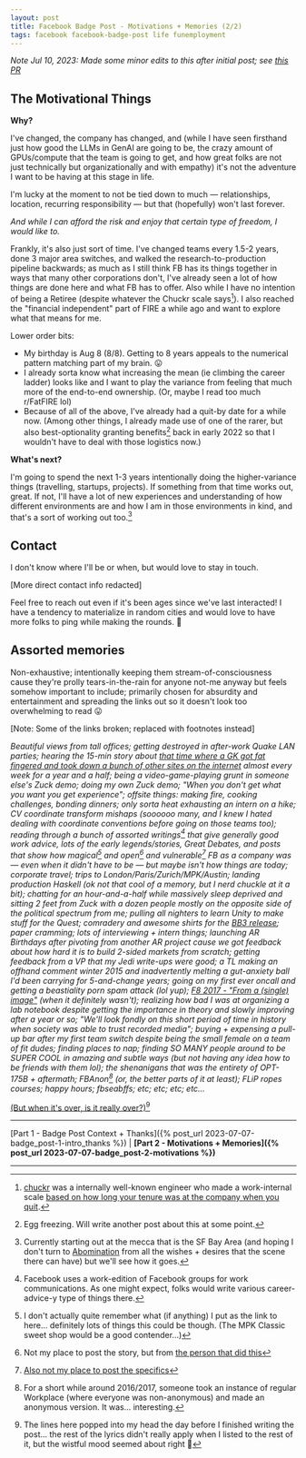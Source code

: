 ```yaml
---
layout: post
title: Facebook Badge Post - Motivations + Memories (2/2)  
tags: facebook facebook-badge-post life funemployment
---
```

<i> Note Jul 10, 2023: Made some minor edits to this after initial post; see [this PR](https://github.com/moyapchen/moyapchen.github.io/pull/13/files) </i>

## The Motivational Things

<b>Why?</b>

I've changed, the company has changed, and (while I have seen firsthand just how good the LLMs in GenAI are going to be, the crazy amount of GPUs/compute that the team is going to get, and how great folks are not just technically but organizationally and with empathy) it's not the adventure I want to be having at this stage in life. 

I'm lucky at the moment to not be tied down to much — relationships, location, recurring responsibility — but that (hopefully) won't last forever.

<i>And while I can afford the risk and enjoy that certain type of freedom, I would like to.</i>

Frankly, it's also just sort of time. I've changed teams every 1.5-2 years, done 3 major area switches, and walked the research-to-production pipeline backwards; as much as I still think FB has its things together in ways that many other corporations don't, I've already seen a lot of how things are done here and what FB has to offer. Also while I have no intention of being a Retiree (despite whatever the Chuckr scale says[^chuckr]). I also reached the "financial independent" part of FIRE a while ago and want to explore what that means for me.

[^chuckr]: [chuckr](https://engineering.fb.com/2012/04/05/production-engineering/release-engineering-and-push-karma-chuck-rossi/) was a internally well-known engineer who made a work-internal scale [based on how long your tenure was at the company when you quit](/public/blog_images/chuckr_quit_scale.jpg).  

Lower order bits:
* My birthday is Aug 8 (8/8). Getting to 8 years appeals to the numerical pattern matching part of my brain. 😛
* I already sorta know what increasing the mean (ie climbing the career ladder) looks like and I want to play the variance from feeling that much more of the end-to-end ownership. (Or, maybe I read too much r/FatFIRE lol)
* Because of all of the above, I've already had a quit-by date for a while now. (Among other things, I already made use of one of the rarer, but also best-optionality granting benefits[^egg] back in early 2022 so that I wouldn't have to deal with those logistics now.)

[^egg]: Egg freezing. Will write another post about this at some point. 

<b>What's next?</b>

I'm going to spend the next 1-3 years intentionally doing the higher-variance things (travelling, startups, projects). If something from that time works out, great. If not, I'll have a lot of new experiences and understanding of how different environments are and how I am in those environments in kind, and that's a sort of working out too.[^sf]

[^sf]: Currently starting out at the mecca that is the SF Bay Area (and hoping I don't turn to [Abomination](https://dune.fandom.com/wiki/Abomination) from all the wishes + desires that the scene there can have) but we'll see how it goes. 

## Contact
I don't know where I'll be or when, but would love to stay in touch.

[More direct contact info redacted] 
 
Feel free to reach out even if it's been ages since we've last interacted! I have a tendency to materialize in random cities and would love to have more folks to ping while making the rounds. 🙂

## Assorted memories

Non-exhaustive; intentionally keeping them stream-of-consciousness cause they're prolly tears-in-the-rain for anyone not-me anyway but feels somehow important to include; primarily chosen for absurdity and entertainment and spreading the links out so it doesn't look too overwhelming to read 😛

[Note: Some of the links broken; replaced with footnotes instead] 

<i>Beautiful views from tall offices; getting destroyed in after-work Quake LAN parties; hearing the 15-min story about [that time where a GK got fat fingered and took down a bunch of other sites on the internet](https://www.nbcnews.com/tech/tech-news/facebook-briefly-takes-over-entire-internet-redirection-bug-flna1b8297602) almost every week for a year and a half; being a video-game-playing grunt in someone else's Zuck demo; doing my own Zuck demo; "When you don't get what you want you get experience"; offsite things: making fire, cooking challenges, bonding dinners; only sorta heat exhausting an intern on a hike; CV coordinate transform mishaps (soooooo many, and I knew I hated dealing with coordinate conventions before going on those teams too); reading through a bunch of assorted writings[^writings] that give generally good work advice, lots of the early legends/stories, Great Debates, and posts that show how magical[^magical] and open[^open] and vulnerable[^vulnerable] FB as a company was — even when it didn't have to be — but maybe isn't how things are today; corporate travel; trips to London/Paris/Zurich/MPK/Austin; landing production Haskell (ok not that cool of a memory, but I nerd chuckle at it a bit); chatting for an hour-and-a-half while massively sleep deprived and sitting 2 feet from Zuck with a dozen people mostly on the opposite side of the political spectrum from me; pulling all nighters to learn Unity to make stuff for the Quest; comradery and awesome shirts for the [BB3 release](https://about.fb.com/news/2022/08/blenderbot-ai-chatbot-improves-through-conversation/); paper cramming; lots of interviewing + intern things; launching AR Birthdays after pivoting from another AR project cause we got feedback about how hard it is to build 2-sided markets from scratch; getting feedback from a VP that my Jedi write-ups were good; a TL making an offhand comment winter 2015 and inadvertently melting a gut-anxiety ball I'd been carrying for 5-and-change years; going on my first ever oncall and getting a beastiality porn spam attack (lol yup); [F8 2017 - "From a (single) image"](https://youtu.be/Q-8Hnsz72tQ?t=1248) (when it definitely wasn't); realizing how bad I was at organizing a lab notebook despite getting the importance in theory and slowly improving after a year or so; "We'll look fondly on this short period of time in history when society was able to trust recorded media"; buying + expensing a pull-up bar after my first team switch despite being the small female on a team of fit dudes; finding places to nap; finding SO MANY people around to be SUPER COOL in amazing and subtle ways (but not having any idea how to be friends with them lol); the shenanigans that was the entirety of OPT-175B + aftermath; FBAnon[^fbanon] (or, the better parts of it at least); FLiP ropes courses; happy hours; fbseabffs; etc; etc; etc; etc...
</i> 

[^writings]: Facebook uses a work-edition of Facebook groups for work communications. As one might expect, folks would write various career-advice-y type of things there. 
[^magical]: I don't actually quite remember what (if anything) I put as the link to here... definitely lots of things this could be though. (The MPK Classic sweet shop would be a good contender...)
[^open]: Not my place to post the story, but from [the person that did this](https://peaksalvation.com/)   
[^vulnerable]: [Also not my place to post the specifics](https://www.thestrad.com/news/facebook-engineer-who-died-aged-33-creates-fellowship-to-lend-his-vuillaume-violin-to-worthy-talents/7484.article)  
[^fbanon]: For a short while around 2016/2017, someone took an instance of regular Workplace (where everyone was non-anonymous) and made an anonymous version. It was... interesting. 

[(But when it's over, is it really over?)](https://www.youtube.com/watch?v=BE3fovQaEJY)[^when-over]

[^when-over]: The lines here popped into my head the day before I finished writing the post... the rest of the lyrics didn't really apply when I listed to the rest of it, but the wistful mood seemed about right :hugs:


<hr>

[Part 1 - Badge Post Context + Thanks]({% post_url 2023-07-07-badge_post-1-intro_thanks %})
|
<b>[Part 2 - Motivations + Memories]({% post_url 2023-07-07-badge_post-2-motivations %})</b>

<hr>



